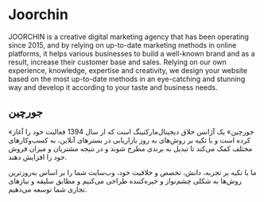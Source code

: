 
# Joorchin

JOORCHIN is a creative digital marketing agency that has been operating since 2015, and by relying on up-to-date marketing methods in online platforms, it helps various businesses to build a well-known brand and as a result, increase their customer base and sales.
Relying on our own experience, knowledge, expertise and creativity, we design your website based on the most up-to-date methods in an eye-catching and stunning way and develop it according to your taste and business needs.

## جورچین

«جورچین» یک آژانس خلاق دیجیتال‌مارکتینگ است که از سال 1394 فعالیت خود را آغاز کرده است و با تکیه بر روش‌های به روز بازاریابی در بسترهای آنلاین، به کسب‌وکارهای مختلف کمک می‌کند تا تبدیل به برندی مطرح شوند و در نتیجه مشتریان و میزان فروش خود را افزایش دهند.

ما با تکیه بر تجربه، دانش، تخصص و خلاقیت خود، وب‌سایت شما را بر اساس به‌روزترین روش‌ها به شکلی چشم‌نواز و خیره‌کننده طراحی می‌کنیم و مطابق سلیقه و نیازهای تجاری شما توسعه می‌دهیم.

